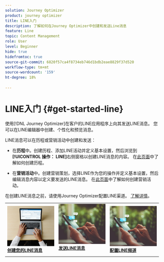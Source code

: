 ```yaml
---
solution: Journey Optimizer
product: journey optimizer
title: LINE入门
description: 了解如何在Journey Optimizer中创建和发送Line消息
feature: Line
topic: Content Management
role: User
level: Beginner
hide: true
hidefromtoc: true
source-git-commit: 6820f57ca4f8734eb746d1bdb2eae8829f37d520
workflow-type: tm+mt
source-wordcount: '159'
ht-degree: 18%

---
```


# LINE入门 {#get-started-line}

使用[!DNL Journey Optimizer]在客户的LINE应用程序上向其发送LINE消息。 您可以在LINE编辑器中创建、个性化和预览消息。

LINE消息可以在历程或营销活动中创建和发送：

* 在&#x200B;**历程**&#x200B;中。创建历程、添加LINE活动并定义基本设置，然后浏览到&#x200B;**[!UICONTROL 操作： LINE]**&#x200B;右侧窗格以创建LINE消息的内容。 在[此页面](../building-journeys/journey-gs.md)中了解如何创建历程。

* 在&#x200B;**营销活动**&#x200B;中。创建营销策划，选择LINE作为您的操作并定义基本设置，然后编辑消息内容以定义要发送的LINE消息。 在[此页面](../campaigns/create-campaign.md#configure)中了解如何创建营销活动。

在创建LINE消息之前，请使用Journey Optimizer配置LINE渠道。 [了解详情](line-configuration.md)。

<table style="table-layout:fixed"><tr style="border: 0;">
<td>
<a href="create-line.md">
<img alt="潜在客户" src="../assets/do-not-localize/sms-create.jpeg">
</a>
<div><a href="create-line.md"><strong>创建您的LINE消息</strong>
</div>
</td>
<td>
<a href="send-line.md">
<img alt="不频繁" src="../assets/do-not-localize/sms-sending.jpg">
</a>
<div>
<a href="send-line.md"><strong>发送LINE消息</strong></a>
</div>
<p></td>
<td>
<a href="line-configuration.md">
<img alt="不频繁" src="../assets/do-not-localize/sms-sending.jpg">
<div>
<a href="line-configuration.md"><strong>配置LINE频道</strong>
</a>
</div>
</td>
</tr></table>

